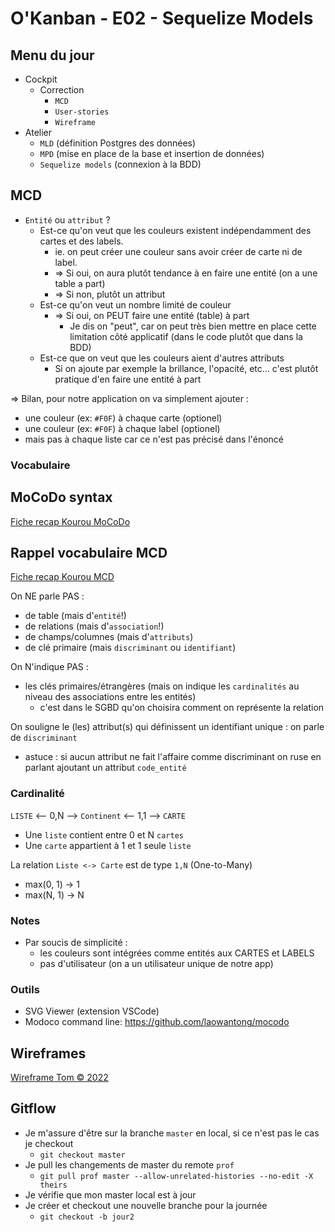 # O'Kanban - E02 - Sequelize Models

## Menu du jour

- Cockpit
  - Correction 
    - `MCD` 
    - `User-stories`
    - `Wireframe`
- Atelier
  - `MLD` (définition Postgres des données) 
  - `MPD` (mise en place de la base et insertion de données)
  - `Sequelize models` (connexion à la BDD)
  

## MCD

- `Entité` ou `attribut` ? 
  - Est-ce qu'on veut que les couleurs existent indépendamment des cartes et des labels. 
    - ie. on peut créer une couleur sans avoir créer de carte ni de label. 
    - => Si oui, on aura plutôt tendance à en faire une entité (on a une table a part)
    - => Si non, plutôt un attribut
  - Est-ce qu'on veut un nombre limité de couleur
    - => Si oui, on PEUT faire une entité (table) à part
      - Je dis on "peut", car on peut très bien mettre en place cette limitation côté applicatif (dans le code plutôt que dans la BDD)
  - Est-ce que on veut que les couleurs aient d'autres attributs
    - Si on ajoute par exemple la brillance, l'opacité, etc... c'est plutôt pratique d'en faire une entité à part

=> Bilan, pour notre application on va simplement ajouter :
  - une couleur (ex: `#F0F`) à chaque carte (optionel)
  - une couleur (ex: `#F0F`) à chaque label (optionel)
  - mais pas à chaque liste car ce n'est pas précisé dans l'énoncé 

### Vocabulaire

## MoCoDo syntax

[Fiche recap Kourou MoCoDo](https://kourou.oclock.io/ressources/fiche-recap/mocodo)

## Rappel vocabulaire MCD

[Fiche recap Kourou MCD](https://kourou.oclock.io/ressources/fiche-recap/mcd-modele-conceptuel-de-donnees/)

On NE parle PAS :
- de table (mais d'`entité`!)
- de relations (mais d'`association`!)
- de champs/columnes (mais d'`attributs`)
- de clé primaire (mais `discriminant` ou `identifiant`)

On N'indique PAS :
- les clés primaires/étrangères (mais on indique les `cardinalités` au niveau des associations entre les entités)
  - c'est dans le SGBD qu'on choisira comment on représente la relation

On souligne le (les) attribut(s) qui définissent un identifiant unique : on parle de `discriminant`
  - astuce : si aucun attribut ne fait l'affaire comme discriminant on ruse en parlant ajoutant un attribut `code_entité`


### Cardinalité

`LISTE` <-- 0,N --> `Continent` <-- 1,1 --> `CARTE`

- Une `liste` contient entre 0 et N `cartes`
- Une `carte` appartient à 1 et 1 seule `liste`

La relation `Liste <-> Carte` est de type `1,N` (One-to-Many)
- max(0, 1) -> 1
- max(N, 1) -> N


### Notes

- Par soucis de simplicité : 
  - les couleurs sont intégrées comme entités aux CARTES et LABELS
  - pas d'utilisateur (on a un utilisateur unique de notre app)


### Outils

- SVG Viewer (extension VSCode)
- Modoco command line: https://github.com/laowantong/mocodo

## Wireframes

[Wireframe Tom © 2022](https://xd.adobe.com/view/9ca42b37-70c9-41b1-8780-3d0507fa6d8f-c9f7/screen/7a77c0ac-e560-471a-86aa-a00430967d01)


## Gitflow

- Je m'assure d'être sur la branche `master` en local, si ce n'est pas le cas je checkout
  - `git checkout master`
- Je pull les changements de master du remote `prof`
  - `git pull prof master --allow-unrelated-histories --no-edit -X theirs`
- Je vérifie que mon master local est à jour
- Je créer et checkout une nouvelle branche pour la journée 
  - `git checkout -b jour2`
